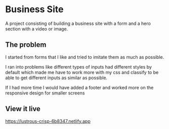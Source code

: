 # Business Site

A project consisting of building a business site with a form and a hero section with a video or image.

## The problem

I started from forms that I like and tried to imitate them as much as possible. 

I ran into problems like different types of inputs had different styles by default which made me have to work more with my css and classify to be able to get different inputs as similar as possible.

If I had more time I would have added a footer and worked more on the responsive design for smaller screens

## View it live
https://lustrous-crisp-6b8347.netlify.app

